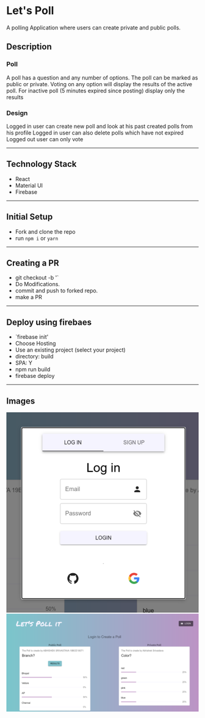# Let's Poll

A polling Application where users can create private and public polls.

## Description

### Poll
A poll has a question and any number of options. 
The poll can be marked as public or private. 
Voting on any option will display the results of the active poll. For inactive poll (5 minutes expired since posting) display only the results

### Design

Logged in user can create new poll and look at his past created polls from his profile
Logged in user can also delete polls which have not expired
Logged out user can only vote

---

## Technology Stack

* React
* Material UI
* Firebase

---

## Initial Setup

* Fork and clone the repo
* run `npm i` or `yarn`

---


## Creating a PR

* git checkout -b '<branch-name>`
* Do Modifications.
* commit and push to forked repo.
* make a PR

---

## Deploy using firebaes

* `firebase init'
* Choose Hosting
* Use an existing project (select your project)
* directory: build
* SPA: Y
* npm run build
* firebase deploy

---

## Images

<div align="center">

 <img src="./README_IMAGES/bg1.png" />

 <img src="./README_IMAGES/bg2.png" />

</div>